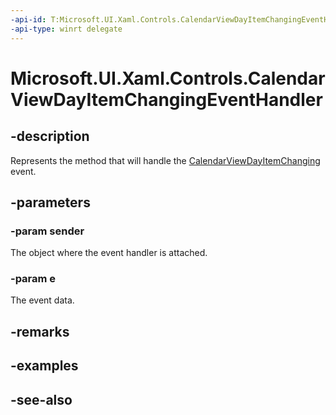 ```yaml
---
-api-id: T:Microsoft.UI.Xaml.Controls.CalendarViewDayItemChangingEventHandler
-api-type: winrt delegate
---
```

<!-- Delegate syntax.
public delegate void CalendarViewDayItemChangingEventHandler(Windows.UI.Xaml.Controls.CalendarView sender, Windows.UI.Xaml.Controls.CalendarViewDayItemChangingEventArgs e)
-->
# Microsoft.UI.Xaml.Controls.CalendarViewDayItemChangingEventHandler

## -description
Represents the method that will handle the [CalendarViewDayItemChanging](calendarview_calendarviewdayitemchanging.md) event.

## -parameters
### -param sender
The object where the event handler is attached.

### -param e
The event data.


## -remarks

## -examples

## -see-also
